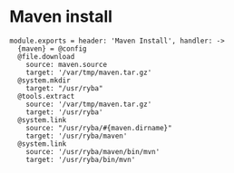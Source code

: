 
# Maven install

    module.exports = header: 'Maven Install', handler: ->
      {maven} = @config
      @file.download
        source: maven.source
        target: '/var/tmp/maven.tar.gz'
      @system.mkdir
        target: "/usr/ryba"
      @tools.extract
        source: '/var/tmp/maven.tar.gz'
        target: '/usr/ryba'
      @system.link
        source: "/usr/ryba/#{maven.dirname}"
        target: '/usr/ryba/maven'
      @system.link
        source: '/usr/ryba/maven/bin/mvn'
        target: '/usr/ryba/bin/mvn'
